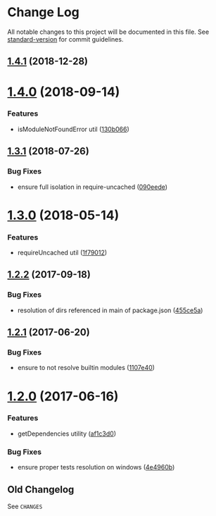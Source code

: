# Change Log

All notable changes to this project will be documented in this file. See [standard-version](https://github.com/conventional-changelog/standard-version) for commit guidelines.

<a name="1.4.1"></a>
## [1.4.1](https://github.com/medikoo/cjs-module/compare/v1.4.0...v1.4.1) (2018-12-28)



<a name="1.4.0"></a>
# [1.4.0](https://github.com/medikoo/cjs-module/compare/v1.3.1...v1.4.0) (2018-09-14)


### Features

* isModuleNotFoundError util ([130b066](https://github.com/medikoo/cjs-module/commit/130b066))



<a name="1.3.1"></a>
## [1.3.1](https://github.com/medikoo/cjs-module/compare/v1.3.0...v1.3.1) (2018-07-26)


### Bug Fixes

* ensure full isolation in require-uncached ([090eede](https://github.com/medikoo/cjs-module/commit/090eede))



<a name="1.3.0"></a>
# [1.3.0](https://github.com/medikoo/cjs-module/compare/v1.2.2...v1.3.0) (2018-05-14)


### Features

* requireUncached util ([1f79012](https://github.com/medikoo/cjs-module/commit/1f79012))



<a name="1.2.2"></a>
## [1.2.2](https://github.com/medikoo/cjs-module/compare/v1.2.1...v1.2.2) (2017-09-18)


### Bug Fixes

* resolution of dirs referenced in main of package.json ([455ce5a](https://github.com/medikoo/cjs-module/commit/455ce5a))



<a name="1.2.1"></a>
## [1.2.1](https://github.com/medikoo/cjs-module/compare/v1.2.0...v1.2.1) (2017-06-20)


### Bug Fixes

* ensure to not resolve builtin modules ([1107e40](https://github.com/medikoo/cjs-module/commit/1107e40))



<a name="1.2.0"></a>
# [1.2.0](https://github.com/medikoo/cjs-module/compare/v1.1.0...v1.2.0) (2017-06-16)

### Features

* getDependencies utility ([af1c3d0](https://github.com/medikoo/cjs-module/commit/af1c3d0))

### Bug Fixes

* ensure proper tests resolution on windows ([4e4960b](https://github.com/medikoo/cjs-module/commit/4e4960b))


## Old Changelog

See `CHANGES`

